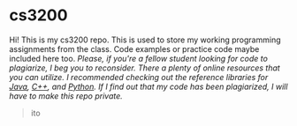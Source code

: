 # cs3200

Hi! This is my cs3200 repo. This is used to store my working programming assignments from the class. Code examples or practice code maybe included here too. 
*Please, if you're a fellow student looking for code to plagiarize, I beg you to reconsider. There a plenty of online resources that you can utilize. I recommended checking out the reference libraries for [Java](https://docs.oracle.com/javase/8/docs/api/java/lang/ref/Reference.html), [C++](http://www.cplusplus.com/reference/), and [Python](https://docs.python.org/3/library/). If I find out that my code has been plagiarized, I will have to make this repo private.*

> ito
